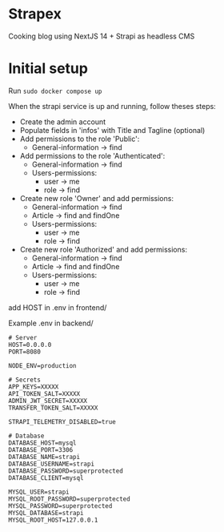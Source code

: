 # Strapex
Cooking blog using NextJS 14 + Strapi as headless CMS

# Initial setup

Run `sudo docker compose up`

When the strapi service is up and running, follow theses steps:

- Create the admin account
- Populate fields in 'infos' with Title and Tagline (optional)
- Add permissions to the role 'Public':
    - General-information -> find
- Add permissions to the role 'Authenticated':
    - General-information -> find
    - Users-permissions:
        - user -> me
        - role -> find
- Create new role 'Owner' and add permissions:
    - General-information -> find
    - Article -> find and findOne
    - Users-permissions:
        - user -> me
        - role -> find
- Create new role 'Authorized' and add permissions:
    - General-information -> find
    - Article -> find and findOne
    - Users-permissions:
        - user -> me
        - role -> find

add HOST in .env in frontend/

Example .env in backend/

```
# Server
HOST=0.0.0.0
PORT=8080

NODE_ENV=production

# Secrets
APP_KEYS=XXXXX
API_TOKEN_SALT=XXXXX
ADMIN_JWT_SECRET=XXXXX
TRANSFER_TOKEN_SALT=XXXXX

STRAPI_TELEMETRY_DISABLED=true

# Database
DATABASE_HOST=mysql
DATABASE_PORT=3306
DATABASE_NAME=strapi
DATABASE_USERNAME=strapi
DATABASE_PASSWORD=superprotected
DATABASE_CLIENT=mysql

MYSQL_USER=strapi
MYSQL_ROOT_PASSWORD=superprotected
MYSQL_PASSWORD=superprotected
MYSQL_DATABASE=strapi
MYSQL_ROOT_HOST=127.0.0.1
```
